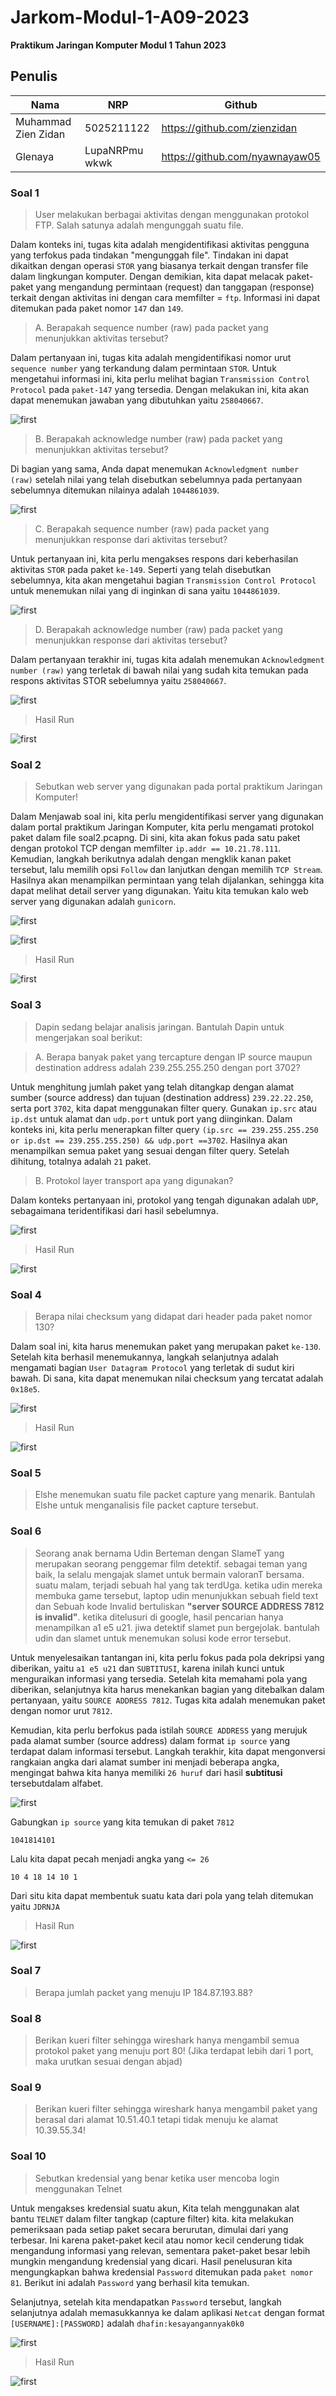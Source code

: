 # Jarkom-Modul-1-A09-2023
**Praktikum Jaringan Komputer Modul 1 Tahun 2023**

## Penulis
| Nama | NRP |Github |
|---------------------------|------------|--------|
|Muhammad Zien Zidan | 5025211122 | https://github.com/zienzidan |
|Glenaya | LupaNRPmu wkwk | https://github.com/nyawnayaw05 |


### Soal 1
> User melakukan berbagai aktivitas dengan menggunakan protokol FTP. Salah satunya adalah mengunggah suatu file.

Dalam konteks ini, tugas kita adalah mengidentifikasi aktivitas pengguna yang terfokus pada tindakan "mengunggah file". Tindakan ini dapat dikaitkan dengan operasi ``STOR`` yang biasanya terkait dengan transfer file dalam lingkungan komputer. Dengan demikian, kita dapat melacak paket-paket yang mengandung permintaan (request) dan tanggapan (response) terkait dengan aktivitas ini dengan cara memfilter = ``ftp``. Informasi ini dapat ditemukan pada paket nomor ``147`` dan ``149``.

> A. Berapakah sequence number (raw) pada packet yang menunjukkan aktivitas tersebut? 

Dalam pertanyaan ini, tugas kita adalah mengidentifikasi nomor urut ``sequence number`` yang terkandung dalam permintaan ``STOR``. Untuk mengetahui informasi ini, kita perlu melihat bagian ``Transmission Control Protocol`` pada ``paket-147`` yang tersedia. Dengan melakukan ini, kita akan dapat menemukan jawaban yang dibutuhkan yaitu ``258040667``.

![first](image/soal1A.png)

> B. Berapakah acknowledge number (raw) pada packet yang menunjukkan aktivitas tersebut?

Di bagian yang sama, Anda dapat menemukan ``Acknowledgment number (raw)`` setelah nilai yang telah disebutkan sebelumnya pada pertanyaan sebelumnya ditemukan nilainya adalah ``1044861039``.

![first](image/soal1B.png)

> C. Berapakah sequence number (raw) pada packet yang menunjukkan response dari aktivitas tersebut?

Untuk pertanyaan ini, kita perlu mengakses respons dari keberhasilan aktivitas ``STOR`` pada paket ``ke-149``. Seperti yang telah disebutkan sebelumnya, kita akan mengetahui bagian ``Transmission Control Protocol`` untuk menemukan nilai yang di inginkan di sana yaitu ``1044861039``.

![first](image/soal1C.png)

> D. Berapakah acknowledge number (raw) pada packet yang menunjukkan response dari aktivitas tersebut?

Dalam pertanyaan terakhir ini, tugas kita adalah menemukan ``Acknowledgment number (raw)`` yang terletak di bawah nilai yang sudah kita temukan pada respons aktivitas STOR sebelumnya yaitu ``258040667``.

![first](image/soal1D.png)

> Hasil Run

![first](image/hasilrunsoal1.jpeg)

### Soal 2
> Sebutkan web server yang digunakan pada portal praktikum Jaringan Komputer!

Dalam Menjawab soal ini, kita perlu mengidentifikasi server yang digunakan dalam portal praktikum Jaringan Komputer, kita perlu mengamati protokol paket dalam file soal2.pcapng. Di sini, kita akan fokus pada satu paket dengan protokol TCP dengan memfilter ``ip.addr == 10.21.78.111``. Kemudian, langkah berikutnya adalah dengan mengklik kanan paket tersebut, lalu memilih opsi ``Follow`` dan lanjutkan dengan memilih ``TCP Stream``. Hasilnya akan menampilkan permintaan yang telah dijalankan,  sehingga kita dapat melihat detail server yang digunakan. Yaitu kita temukan kalo web server yang digunakan adalah ``gunicorn``.

![first](image/soal2.png)

![first](image/soal2(1).png)

> Hasil Run

![first](image/hasilrunsoal2.png)

### Soal 3
> Dapin sedang belajar analisis jaringan. Bantulah Dapin untuk mengerjakan soal berikut:

> A. Berapa banyak paket yang tercapture dengan IP source maupun destination address adalah 239.255.255.250 dengan port 3702?

Untuk menghitung jumlah paket yang telah ditangkap dengan alamat sumber (source address) dan tujuan (destination address) ``239.22.22.250``, serta port ``3702``, kita dapat menggunakan filter query. Gunakan ``ip.src`` atau ``ip.dst`` untuk alamat dan ``udp.port`` untuk port yang diinginkan. Dalam konteks ini, kita perlu menerapkan filter query ``(ip.src == 239.255.255.250 or ip.dst == 239.255.255.250) && udp.port ==3702``. Hasilnya akan menampilkan semua paket yang sesuai dengan filter query. Setelah dihitung, totalnya adalah ``21`` paket.

> B. Protokol layer transport apa yang digunakan?

Dalam konteks pertanyaan ini, protokol yang tengah digunakan adalah ``UDP``, sebagaimana teridentifikasi dari hasil sebelumnya.

![first](image/soal3.png)

> Hasil Run

![first](image/hasilrunsoal3.png)

### Soal 4
> Berapa nilai checksum yang didapat dari header pada paket nomor 130?

Dalam soal ini, kita harus menemukan paket yang merupakan paket ``ke-130``. Setelah kita berhasil menemukannya, langkah selanjutnya adalah mengamati bagian ``User Datagram Protocol`` yang terletak di sudut kiri bawah. Di sana, kita dapat menemukan nilai checksum yang tercatat adalah ``0x18e5``.

![first](image/soal4.png)

> Hasil Run

![first](image/hasilrunsoal4.png)

### Soal 5
> Elshe menemukan suatu file packet capture yang menarik. Bantulah Elshe untuk menganalisis file packet capture tersebut.


### Soal 6
> Seorang anak bernama Udin Berteman dengan SlameT yang merupakan seorang penggemar film detektif. sebagai teman yang baik, Ia selalu mengajak slamet untuk bermain valoranT bersama. suatu malam, terjadi sebuah hal yang tak terdUga. ketika udin mereka membuka game tersebut, laptop udin menunjukkan sebuah field text dan Sebuah kode Invalid bertuliskan **"server SOURCE ADDRESS 7812 is invalid"**. ketika ditelusuri di google, hasil pencarian hanya menampilkan a1 e5 u21. jiwa detektif slamet pun bergejolak. bantulah udin dan slamet untuk menemukan solusi kode error tersebut.

Untuk menyelesaikan tantangan ini, kita perlu fokus pada pola dekripsi yang diberikan, yaitu ``a1 e5 u21`` dan ``SUBTITUSI``, karena inilah kunci untuk menguraikan informasi yang tersedia. Setelah kita memahami pola yang diberikan, selanjutnya kita harus menekankan bagian yang ditebalkan dalam pertanyaan, yaitu ``SOURCE ADDRESS 7812``. Tugas kita adalah menemukan paket dengan nomor urut ``7812``.

Kemudian, kita perlu berfokus pada istilah ``SOURCE ADDRESS`` yang merujuk pada alamat sumber (source address) dalam format ``ip source`` yang terdapat dalam informasi tersebut. Langkah terakhir, kita dapat mengonversi rangkaian angka dari alamat sumber ini menjadi beberapa angka, mengingat bahwa kita hanya memiliki ``26 huruf`` dari hasil **subtitusi** tersebutdalam alfabet.

![first](image/soal6.png)

Gabungkan ``ip source`` yang kita temukan di paket ``7812``
```
1041814101
```

Lalu kita dapat pecah menjadi angka yang ``<= 26``
```
10 4 18 14 10 1
```

Dari situ kita dapat membentuk suatu kata dari pola yang telah ditemukan yaitu ``JDRNJA``

> Hasil Run

![first](image/hasilrunsoal6.png)

### Soal 7
> Berapa jumlah packet yang menuju IP 184.87.193.88?


### Soal 8
> Berikan kueri filter sehingga wireshark hanya mengambil semua protokol paket yang menuju port 80! (Jika terdapat lebih dari 1 port, maka urutkan sesuai dengan abjad)

### Soal 9
> Berikan kueri filter sehingga wireshark hanya mengambil paket yang berasal dari alamat 10.51.40.1 tetapi tidak menuju ke alamat 10.39.55.34!


### Soal 10
> Sebutkan kredensial yang benar ketika user mencoba login menggunakan Telnet


Untuk mengakses kredensial suatu akun, Kita telah menggunakan alat bantu ``TELNET`` dalam filter tangkap (capture filter) kita. kita melakukan pemeriksaan pada setiap paket secara berurutan, dimulai dari yang terbesar. Ini karena paket-paket kecil atau nomor kecil cenderung tidak mengandung informasi yang relevan, sementara paket-paket besar lebih mungkin mengandung kredensial yang dicari. Hasil penelusuran kita mengungkapkan bahwa kredensial ``Password`` ditemukan pada ``paket nomor 81``. Berikut ini adalah ``Password`` yang berhasil kita temukan. 

Selanjutnya, setelah kita mendapatkan ``Password`` tersebut, langkah selanjutnya adalah memasukkannya ke dalam aplikasi ``Netcat`` dengan format ``[USERNAME]:[PASSWORD]`` adalah ``dhafin:kesayangannyak0k0``

![first](image/soal10.png)

> Hasil Run

![first](image/hasilrunsoal10.png)